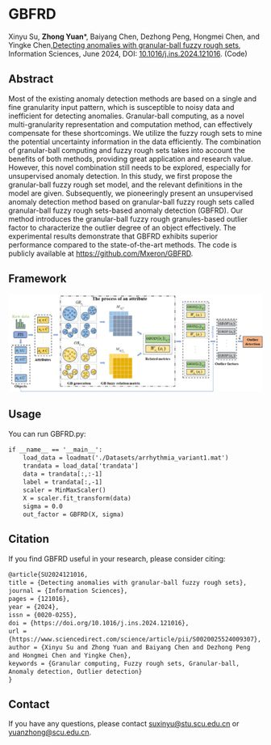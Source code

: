 # GBFRD
Xinyu Su, **Zhong Yuan***, Baiyang Chen, Dezhong Peng, Hongmei Chen, and Yingke Chen,[Detecting anomalies with granular-ball fuzzy rough sets](Paper/2024-GBFRD.pdf), Information Sciences, June 2024, DOI: [10.1016/j.ins.2024.121016](https://doi.org/10.1016/j.ins.2024.121016). (Code)

## Abstract
Most of the existing anomaly detection methods are based on a single and fine granularity input pattern, which is susceptible to noisy data and inefficient for detecting anomalies. Granular-ball computing, as a novel multi-granularity representation and computation method, can effectively compensate for these shortcomings. We utilize the fuzzy rough sets to mine the potential uncertainty information in the data efficiently. The combination of granular-ball computing and fuzzy rough sets takes into account the benefits of both methods, providing great application and research value. However, this novel combination still needs to be explored, especially for unsupervised anomaly detection. In this study, we first propose the granular-ball fuzzy rough set model, and the relevant definitions in the model are given. Subsequently, we pioneeringly present an unsupervised anomaly detection method based on granular-ball fuzzy rough sets called granular-ball fuzzy rough sets-based anomaly detection (GBFRD). Our method introduces the granular-ball fuzzy rough granules-based outlier factor to characterize the outlier degree of an object effectively. The experimental results demonstrate that GBFRD exhibits superior performance compared to the state-of-the-art methods. The code is publicly available at https://github.com/Mxeron/GBFRD.

## Framework
![image](Paper/GBFRD_Framework.png)

## Usage
You can run GBFRD.py:
```
if __name__ == '__main__':
    load_data = loadmat('./Datasets/arrhythmia_variant1.mat')
    trandata = load_data['trandata']
    data = trandata[:,:-1]
    label = trandata[:,-1]
    scaler = MinMaxScaler()
    X = scaler.fit_transform(data)
    sigma = 0.0
    out_factor = GBFRD(X, sigma)
```

## Citation
If you find GBFRD useful in your research, please consider citing:
```
@article{SU2024121016,
title = {Detecting anomalies with granular-ball fuzzy rough sets},
journal = {Information Sciences},
pages = {121016},
year = {2024},
issn = {0020-0255},
doi = {https://doi.org/10.1016/j.ins.2024.121016},
url = {https://www.sciencedirect.com/science/article/pii/S0020025524009307},
author = {Xinyu Su and Zhong Yuan and Baiyang Chen and Dezhong Peng and Hongmei Chen and Yingke Chen},
keywords = {Granular computing, Fuzzy rough sets, Granular-ball, Anomaly detection, Outlier detection}
}
```
## Contact
If you have any questions, please contact suxinyu@stu.scu.edu.cn or yuanzhong@scu.edu.cn.
